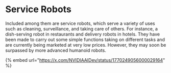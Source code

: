 # Service Robots

Included among them are service robots, which serve a variety of uses such as cleaning, surveillance, and taking care of others. For instance, a dish-serving robot in restaurants and delivery robots in hotels. They have been made to carry out some simple functions taking on different tasks and are currently being marketed at very low prices. However, they may soon be surpassed by more advanced humanoid robots.

{% embed url="https://x.com/NVIDIAAIDev/status/1770249056000029164" %}







